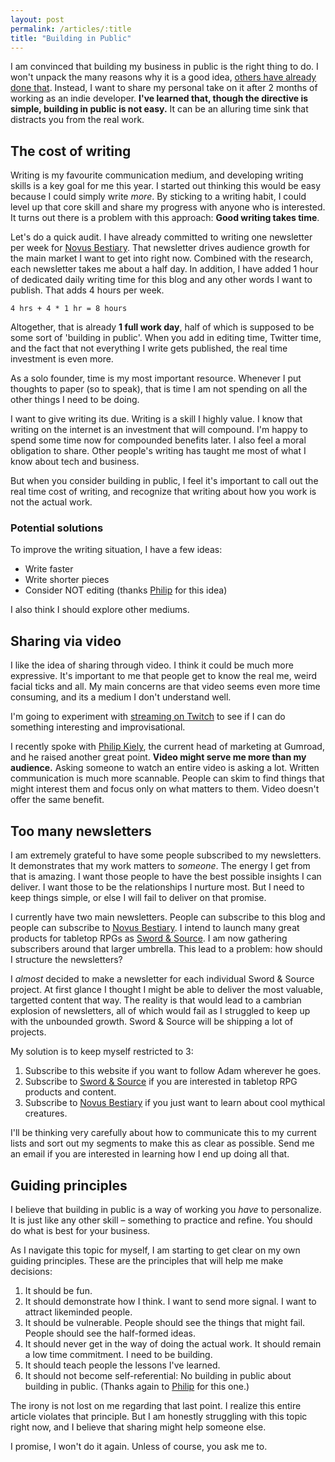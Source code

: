 ```yaml
---
layout: post
permalink: /articles/:title
title: "Building in Public"
---
```


I am convinced that building my business in public is the right thing to do. I won't unpack the many reasons why it is a good idea, [others have already done that](https://www.buildinpublic.xyz/). Instead, I want to share my personal take on it after 2 months of working as an indie developer. **I've learned that, though the directive is simple, building in public is not easy.** It can be an alluring time sink that distracts you from the real work.

## The cost of writing

Writing is my favourite communication medium, and developing writing skills is a key goal for me this year. I started out thinking this would be easy because I could simply write _more_. By sticking to a writing habit, I could level up that core skill and share my progress with anyone who is interested. It turns out there is a problem with this approach: **Good writing takes time**.

Let's do a quick audit. I have already committed to writing one newsletter per week for [Novus Bestiary](https://www.novusbestiary.com). That newsletter drives audience growth for the main market I want to get into right now. Combined with the research, each newsletter takes me about a half day. In addition, I have added 1 hour of dedicated daily writing time for this blog and any other words I want to publish. That adds 4 hours per week.

`4 hrs + 4 * 1 hr = 8 hours`

Altogether, that is already **1 full work day**, half of which is supposed to be some sort of 'building in public'. When you add in editing time, Twitter time, and the fact that not everything I write gets published, the real time investment is even more.

As a solo founder, time is my most important resource. Whenever I put thoughts to paper (so to speak), that is time I am not spending on all the other things I need to be doing.

I want to give writing its due. Writing is a skill I highly value. I know that writing on the internet is an investment that will compound. I'm happy to spend some time now for compounded benefits later. I also feel a moral obligation to share. Other people's writing has taught me most of what I know about tech and business.

But when you consider building in public, I feel it's important to call out the real time cost of writing, and recognize that writing about how you work is not the actual work.

### Potential solutions

To improve the writing situation, I have a few ideas:

- Write faster
- Write shorter pieces
- Consider NOT editing (thanks [Philip](https://philipkiely.com/) for this idea)

I also think I should explore other mediums.

## Sharing via video

I like the idea of sharing through video. I think it could be much more expressive. It's important to me that people get to know the real me, weird facial ticks and all. My main concerns are that video seems even more time consuming, and its a medium I don't understand well.

I'm going to experiment with [streaming on Twitch](https://www.twitch.tv/swordandsource) to see if I can do something interesting and improvisational.

I recently spoke with [Philip Kiely](https://philipkiely.com/), the current head of marketing at Gumroad, and he raised another great point. **Video might serve me more than my audience.** Asking someone to watch an entire video is asking a lot. Written communication is much more scannable. People can skim to find things that might interest them and focus only on what matters to them. Video doesn't offer the same benefit.

## Too many newsletters

I am extremely grateful to have some people subscribed to my newsletters. It demonstrates that my work matters to _someone_. The energy I get from that is amazing. I want those people to have the best possible insights I can deliver. I want those to be the relationships I nurture most. But I need to keep things simple, or else I will fail to deliver on that promise.

I currently have two main newsletters. People can subscribe to this blog and people can subscribe to [Novus Bestiary](https://www.novusbestiary.com). I intend to launch many great products for tabletop RPGs as [Sword & Source](https://swordandsource.ca). I am now gathering subscribers around that larger umbrella. This lead to a problem: how should I structure the newsletters?

I _almost_ decided to make a newsletter for each individual Sword & Source project. At first glance I thought I might be able to deliver the most valuable, targetted content that way. The reality is that would lead to a cambrian explosion of newsletters, all of which would fail as I struggled to keep up with the unbounded growth. Sword & Source will be shipping a lot of projects.

My solution is to keep myself restricted to 3:

1. Subscribe to this website if you want to follow Adam wherever he goes.
1. Subscribe to [Sword & Source](https://www.swordandsource.ca) if you are interested in tabletop RPG products and content.
1. Subscribe to [Novus Bestiary](https://www.novusbestiary.com) if you just want to learn about cool mythical creatures.

I'll be thinking very carefully about how to communicate this to my current lists and sort out my segments to make this as clear as possible. Send me an email if you are interested in learning how I end up doing all that.

## Guiding principles

I believe that building in public is a way of working you _have_ to personalize. It is just like any other skill – something to practice and refine. You should do what is best for your business.

As I navigate this topic for myself, I am starting to get clear on my own guiding principles. These are the principles that will help me make decisions:

1. It should be fun.
1. It should demonstrate how I think. I want to send more signal. I want to attract likeminded people.
1. It should be vulnerable. People should see the things that might fail. People should see the half-formed ideas.
1. It should never get in the way of doing the actual work. It should remain a low time commitment. I need to be building.
1. It should teach people the lessons I've learned.
1. It should not become self-referential: No building in public about building in public. (Thanks again to [Philip](https://philipkiely.com/) for this one.)

The irony is not lost on me regarding that last point. I realize this entire article violates that principle. But I am honestly struggling with this topic right now, and I believe that sharing might help someone else.

I promise, I won't do it again. Unless of course, you ask me to.
